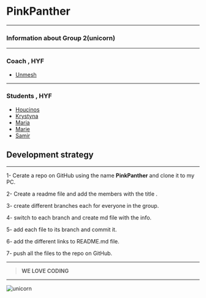 # PinkPanther

---

### Information about Group 2(unicorn)

---

### Coach , HYF

- [Unmesh](https://github.com/samirm00/PinkPanther/blob/Unmesh/Unmesh.md)

---

### Students , HYF

- [Houcinos](https://github.com/samirm00/PinkPanther/blob/Houcinos/Houcinos.md)
- [Krystyna](https://github.com/samirm00/PinkPanther/blob/krystyna/Krystyna.md)
- [Maria](https://github.com/samirm00/PinkPanther/blob/Maria/Maria.md)
- [Marie](https://github.com/samirm00/PinkPanther/blob/Marie/Marie.md)
- [Samir](https://github.com/samirm00/PinkPanther/blob/samir/Samir.md)

## Development strategy

---

1- Cerate a repo on GitHub using the name **PinkPanther** and clone it to my PC.

2- Create a readme file and add the members with the title .

3- create different branches each for everyone in the group.

4- switch to each branch and create md file with the info.

5- add each file to its branch and commit it.

6- add the different links to README.md file.

7- push all the files to the repo on GitHub.

---

> **WE LOVE CODING**

---

![unicorn](https://encrypted-tbn0.gstatic.com/images?q=tbn%3AANd9GcTdEnhkp3LcpVe3Spr4f39PAe46Idlsr2KFrm-KSY53hdWvivIndFooEIJI-IIeCF-8ouwmBe9y&usqp=CAc)
